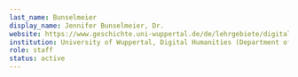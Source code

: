 ```yaml
---
last_name: Bunselmeier
display_name: Jennifer Bunselmeier, Dr.
website: https://www.geschichte.uni-wuppertal.de/de/lehrgebiete/digital-humanities/detail/bunselmeier/
institution: University of Wuppertal, Digital Humanities (Department of History)
role: staff
status: active
---
```

